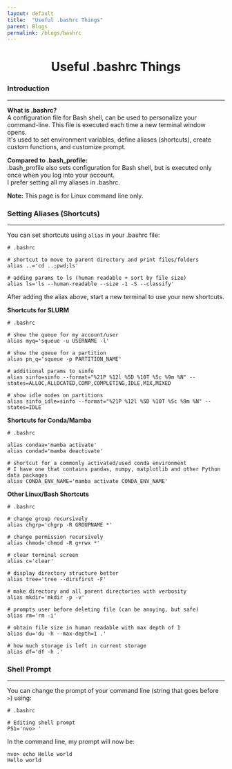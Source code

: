 ```yaml
---
layout: default
title:  "Useful .bashrc Things"
parent: Blogs
permalink: /blogs/bashrc
---
```

<h1><center>Useful .bashrc Things</center></h1>

### Introduction
--------------------------------------------------------------------------------
**What is .bashrc?**  
A configuration file for Bash shell, can be used to personalize your command-line. This file is executed each time a new terminal window opens.  
It's used to set environment variables, define aliases (shortcuts), create custom functions, and customize prompt. 

**Compared to .bash_profile:**  
.bash_profile also sets configuration for Bash shell, but is executed only once when you log into your account.  
I prefer setting all my aliases in .bashrc.  

**Note:** This page is for Linux command line only. 

### Setting Aliases (Shortcuts)
--------------------------------------------------------------------------------
You can set shortcuts using `alias` in your .bashrc file:  
```
# .bashrc

# shortcut to move to parent directory and print files/folders
alias ..='cd ..;pwd;ls'  

# adding params to ls (human readable + sort by file size)
alias ls='ls --human-readable --size -1 -S --classify'  
```

After adding the alias above, start a new terminal to use your new shortcuts.  

**Shortcuts for SLURM**
```
# .bashrc

# show the queue for my account/user
alias myq='squeue -u USERNAME -l'

# show the queue for a partition 
alias pn_q='squeue -p PARTITION_NAME'

# additional params to sinfo 
alias sinfo=sinfo --format="%21P %12l %5D %10T %5c %9m %N" --states=ALLOC,ALLOCATED,COMP,COMPLETING,IDLE,MIX,MIXED

# show idle nodes on partitions 
alias sinfo_idle=sinfo --format="%21P %12l %5D %10T %5c %9m %N" --states=IDLE
```

**Shortcuts for Conda/Mamba**
```
# .bashrc

alias condaa='mamba activate'
alias condad='mamba deactivate'

# shortcut for a commonly activated/used conda environment 
# I have one that contains pandas, numpy, matplotlib and other Python data packages
alias CONDA_ENV_NAME='mamba activate CONDA_ENV_NAME'
```

**Other Linux/Bash Shortcuts**
```
# .bashrc

# change group recursively 
alias chgrp='chgrp -R GROUPNAME *'  

# change permission recursively
alias chmod='chmod -R g+rwx *' 

# clear terminal screen
alias c='clear'  

# display directory structure better  
alias tree='tree --dirsfirst -F'  

# make directory and all parent directories with verbosity
alias mkdir='mkdir -p -v' 

# prompts user before deleting file (can be anoying, but safe)
alias rm='rm -i'  

# obtain file size in human readable with max depth of 1 
alias du='du -h --max-depth=1 .'  

# how much storage is left in current storage 
alias df='df -h .'
```


### Shell Prompt 
--------------------------------------------------------------------------------
You can change the prompt of your command line (string that goes before `>`) using:  
```
# .bashrc

# Editing shell prompt 
PS1='nvo> '
```

In the command line, my prompt will now be:  
```
nvo> echo Hello world
Hello world
```


